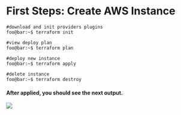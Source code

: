 # First Steps: Create AWS Instance 

```console
#download and init providers plugins
foo@bar:~$ terraform init

#view deploy plan
foo@bar:~$ terraform plan

#deploy new instance
foo@bar:~$ terraform apply

#delete instance
foo@bar:~$ terraform destroy
``` 

#### After applied, you should see the next output.

<image src="https://github.com/lpcalisi/cloudsec-workshop-iac/blob/master/terraform/1_create_instance_basic/images/applied.png">
